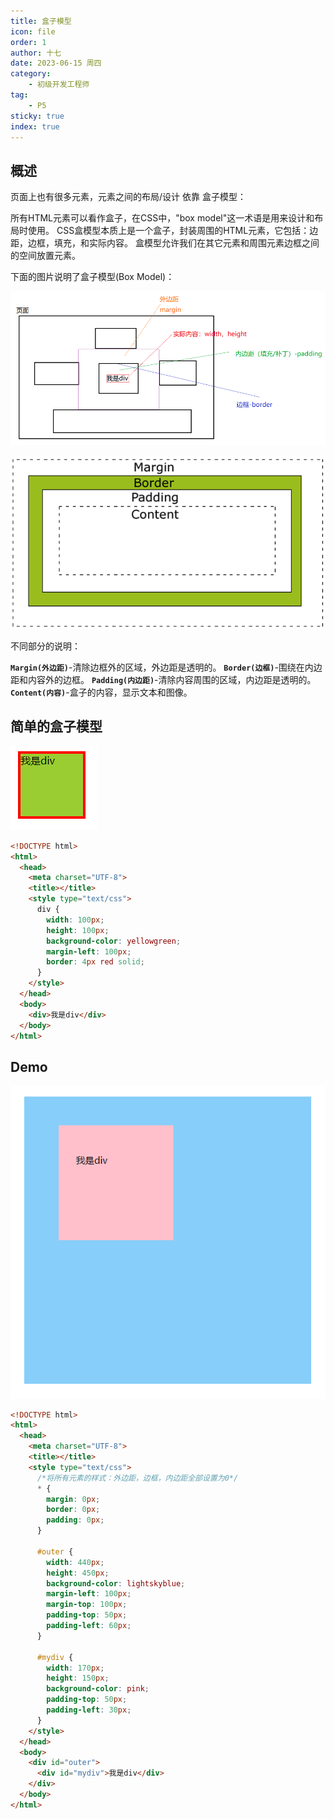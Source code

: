 ```yaml
---
title: 盒子模型
icon: file
order: 1
author: 十七
date: 2023-06-15 周四
category:
	- 初级开发工程师
tag:
	- P5
sticky: true
index: true
---
```



## 概述

页面上也有很多元素，元素之间的布局/设计 依靠 盒子模型：

所有HTML元素可以看作盒子，在CSS中，"box model"这一术语是用来设计和布局时使用。 CSS盒模型本质上是一个盒子，封装周围的HTML元素，它包括：边距，边框，填充，和实际内容。 盒模型允许我们在其它元素和周围元素边框之间的空间放置元素。

下面的图片说明了盒子模型(Box Model)：

![](./image/image_1QiW-ZRbNQ.png)

![](./image/image_UtdAQyVyxp.png)

不同部分的说明：

**`Margin(外边距)`**-清除边框外的区域，外边距是透明的。
**`Border(边框)`**-围绕在内边距和内容外的边框。
**`Padding(内边距)`**-清除内容周围的区域，内边距是透明的。
**`Content(内容)`**-盒子的内容，显示文本和图像。

## 简单的盒子模型

![](./image/image_bvO66VuyT-.png)

```html
<!DOCTYPE html>
<html>
  <head>
    <meta charset="UTF-8">
    <title></title>
    <style type="text/css">
      div {
        width: 100px;
        height: 100px;
        background-color: yellowgreen;
        margin-left: 100px;
        border: 4px red solid;
      }
    </style>
  </head>
  <body>
    <div>我是div</div>
  </body>
</html>

```

## Demo

![](./image/image_Q86tFSs4NK.png)

```html
<!DOCTYPE html>
<html>
  <head>
    <meta charset="UTF-8">
    <title></title>
    <style type="text/css">
      /*将所有元素的样式：外边距，边框，内边距全部设置为0*/
      * {
        margin: 0px;
        border: 0px;
        padding: 0px;
      }

      #outer {
        width: 440px;
        height: 450px;
        background-color: lightskyblue;
        margin-left: 100px;
        margin-top: 100px;
        padding-top: 50px;
        padding-left: 60px;
      }

      #mydiv {
        width: 170px;
        height: 150px;
        background-color: pink;
        padding-top: 50px;
        padding-left: 30px;
      }
    </style>
  </head>
  <body>
    <div id="outer">
      <div id="mydiv">我是div</div>
    </div>
  </body>
</html>


```
